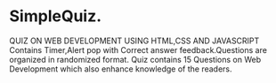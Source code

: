 # SimpleQuiz.
QUIZ ON WEB DEVELOPMENT USING HTML,CSS AND JAVASCRIPT
Contains Timer,Alert pop with Correct answer feedback.Questions are organized in randomized format.
Quiz contains 15 Questions on Web Development which also enhance knowledge of the readers.
